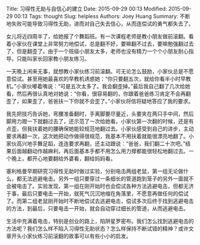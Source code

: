 Title: 习得性无助与自信心的建立
Date: 2015-09-29 00:13
Modified: 2015-09-29 00:13
Tags: thought
Slug: helpless
Authors: Joey Huang
Summary: 不断地失败可能导致习得性无助，进而对自己失去信心，从而连偿试的勇气都失去了。

女儿将近四周半了，给她报了个舞蹈班。有一次课程老师是教小朋友做前滚翻。看着小家伙在课堂上非常努力地偿试，总是翻不好，要嘛翻不过去，要嘛勉强翻过去了，但是翻歪了。由于一个班级小朋友太多，老师也没有精力一个个小朋友耐心指导。只能叫家长回家教小朋友练习。

一天晚上闲来无事，就想教小家伙练习前滚翻。可无论怎么鼓励，小家伙总是不愿意偿试。甚至用她最喜欢的早教机诱惑她：“你只要翻五次，就给你看半小时早教机。”小家伙嘟着嘴说：“可是五次太多了。我会翻歪掉。”最后我自己翻了几次给她看，然后再很认真地对她说：“你看，很容易翻的，你跟着爸爸练习肯定不会再翻歪了，如果歪了，爸爸扶一下你就不会歪了。”小家伙将信将疑地答应了我的要求。

我先把技巧告诉她，弯腰准备翻时，手离脚要尽量近，头要夹在两只手中间，然后脚用力蹬一下就翻过去了，还示范了一次给她看。小家伙第一次翻的时候，还是有点歪，但我扶着她的腰确保她能较规范地翻过去。小家伙感受到自己的进步，主动要求再翻一次，这次她把动作做得很规范，我基本不用扶着就能很漂亮地翻了。小家伙高兴地手舞足蹈，连连要求再翻，还主动跟说：“爸爸，我们翻二十次吧。”结果后面越翻动作越麻利，再后面基本手都不用怎么用力撑都能很轻松地翻过去。一个晚上，都开心地要翻给外婆看，翻给妈妈看。

塞利格曼早期研究习得性无助时做过实验，分别电击两组老鼠，第一组无论做什么，都无法逃避电击。另外一组只要穿过一条细长的管道跑到笼子的另外一面就不会被电击了。实验发现，第一组在刚开始时也会偿试各种方法逃避电击，但都无济于事，最后只要电击一开始，就死气沉沉地缩在角落里，不愿意再做任何的偿试了。而第二组老鼠刚开始时不断地偿试去逃避电击，偿试多次后终于找到逃避电击的方法，到最后，只要电击一开始，就会自动穿过细长的管道，从而逃避电击。

生活中充满着电击，特别是创业的路上，陷阱星罗密布。我们怎么找到逃避电击的方法呢？我们怎么样不陷入习得性无助状态？怎么样保持不断试错的精神？或许文章开头小家伙练习前滚翻的故事可以有些小小的启发。
